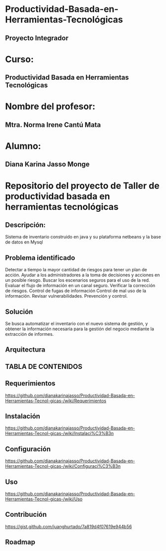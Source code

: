 # Productividad-Basada-en-Herramientas-Tecnológicas
## Proyecto Integrador

# Curso: 

## Productividad Basada en Herramientas Tecnológicas

# Nombre del profesor: 
## Mtra. Norma Irene Cantú Mata

# Alumno: 
## Diana Karina Jasso Monge


# Repositorio del proyecto de Taller de productividad basada en herramientas tecnológicas

## Descripción: 
Sistema de inventario construido en java y su plataforma netbeans y la base de datos en Mysql 


## Problema identificado

Detectar a tiempo la mayor cantidad de riesgos para tener un plan de acción.
Ayudar a los administradores a la toma de decisiones y acciones en un posible riesgo.
Buscar los escenarios seguros para el uso de la red.
Evaluar el flujo de información en un canal seguro.
Verificar la corrección de riesgos.
Control de fugas de información
Control de mal uso de la información.
Revisar vulnerabilidades.
Prevención y control.


## Solución
Se busca automatizar el inventario con el nuevo sistema de gestión, y obtener la información necesaria para la gestión del negocio mediante la extracción de informes.


## Arquitectura 

## TABLA DE CONTENIDOS

## Requerimientos 

https://github.com/dianakarinajasso/Productividad-Basada-en-Herramientas-Tecnol-gicas-/wiki/Requerimientos

## Instalación
https://github.com/dianakarinajasso/Productividad-Basada-en-Herramientas-Tecnol-gicas-/wiki/Instalaci%C3%B3n

## Configuración
https://github.com/dianakarinajasso/Productividad-Basada-en-Herramientas-Tecnol-gicas-/wiki/Configuraci%C3%B3n

## Uso 
https://github.com/dianakarinajasso/Productividad-Basada-en-Herramientas-Tecnol-gicas-/wiki/Uso

## Contribución
https://gist.github.com/juanghurtado/7a819d4f07619e944b56

## Roadmap 


